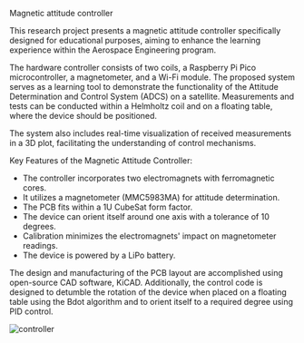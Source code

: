 Magnetic attitude controller 

This research project presents a magnetic attitude controller specifically designed for educational purposes, aiming to enhance the learning experience within the Aerospace Engineering program.

The hardware controller consists of two coils, a Raspberry Pi Pico microcontroller, a magnetometer, and a Wi-Fi module. The proposed system serves as a learning tool to demonstrate the functionality of the Attitude Determination and Control System (ADCS) on a satellite. Measurements and tests can be conducted within a Helmholtz coil and on a floating table, where the device should be positioned.

The system also includes real-time visualization of received measurements in a 3D plot, facilitating the understanding of control mechanisms.

Key Features of the Magnetic Attitude Controller:

- The controller incorporates two electromagnets with ferromagnetic cores.
- It utilizes a magnetometer (MMC5983MA) for attitude determination.
- The PCB fits within a 1U CubeSat form factor.
- The device can orient itself around one axis with a tolerance of 10 degrees.
- Calibration minimizes the electromagnets' impact on magnetometer readings.
- The device is powered by a LiPo battery.

The design and manufacturing of the PCB layout are accomplished using open-source CAD software, KiCAD. 
Additionally, the control code is designed to detumble the rotation of the device when placed on a floating table using the Bdot algorithm and to orient itself to a required degree using PID control.


![controller](https://github.com/aainur/Magnetic-attitude-controller/assets/105110202/6cee8e0f-1d2b-4d7b-b9ff-a0ac3b668f04)




